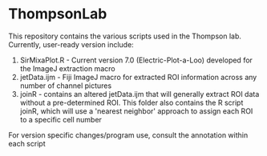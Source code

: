 # ThompsonLab

This repository contains the various scripts used in the Thompson lab. Currently, user-ready version include:

  1) SirMixaPlot.R - Current version 7.0 (Electric-Plot-a-Loo) developed for the ImageJ extraction macro
  2) jetData.ijm - Fiji ImageJ macro for extracted ROI information across any number of channel pictures
  3)  joinR - contains an altered jetData.ijm that will generally extract ROI data without a pre-determined ROI. This folder also contains the R script joinR, which will use a 'nearest neighbor' approach to assign each ROI to a specific cell number
  
For version specific changes/program use, consult the annotation within each script
